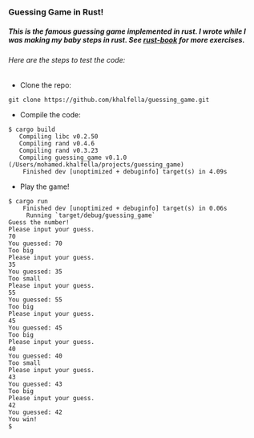 ### Guessing Game in Rust!

##### This is the famous guessing game implemented in rust. I wrote while I was making my baby steps in rust. See [rust-book](https://doc.rust-lang.org/book) for more exercises.

###### Here are the steps to test the code:

* Clone the repo:
```
git clone https://github.com/khalfella/guessing_game.git
```

* Compile the code:

```
$ cargo build
   Compiling libc v0.2.50
   Compiling rand v0.4.6
   Compiling rand v0.3.23
   Compiling guessing_game v0.1.0 (/Users/mohamed.khalfella/projects/guessing_game)
    Finished dev [unoptimized + debuginfo] target(s) in 4.09s
```

* Play the game!

```
$ cargo run
    Finished dev [unoptimized + debuginfo] target(s) in 0.06s
     Running `target/debug/guessing_game`
Guess the number!
Please input your guess.
70
You guessed: 70
Too big
Please input your guess.
35
You guessed: 35
Too small
Please input your guess.
55
You guessed: 55
Too big
Please input your guess.
45
You guessed: 45
Too big
Please input your guess.
40
You guessed: 40
Too small
Please input your guess.
43
You guessed: 43
Too big
Please input your guess.
42
You guessed: 42
You win!
$
```
